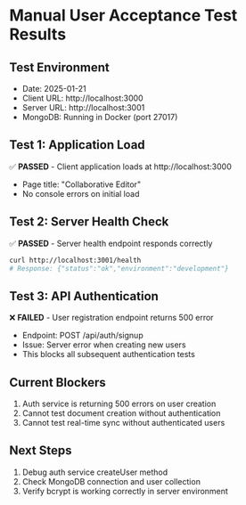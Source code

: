 # Manual User Acceptance Test Results

## Test Environment
- Date: 2025-01-21
- Client URL: http://localhost:3000
- Server URL: http://localhost:3001
- MongoDB: Running in Docker (port 27017)

## Test 1: Application Load
✅ **PASSED** - Client application loads at http://localhost:3000
- Page title: "Collaborative Editor"
- No console errors on initial load

## Test 2: Server Health Check
✅ **PASSED** - Server health endpoint responds correctly
```bash
curl http://localhost:3001/health
# Response: {"status":"ok","environment":"development"}
```

## Test 3: API Authentication
❌ **FAILED** - User registration endpoint returns 500 error
- Endpoint: POST /api/auth/signup
- Issue: Server error when creating new users
- This blocks all subsequent authentication tests

## Current Blockers
1. Auth service is returning 500 errors on user creation
2. Cannot test document creation without authentication
3. Cannot test real-time sync without authenticated users

## Next Steps
1. Debug auth service createUser method
2. Check MongoDB connection and user collection
3. Verify bcrypt is working correctly in server environment
